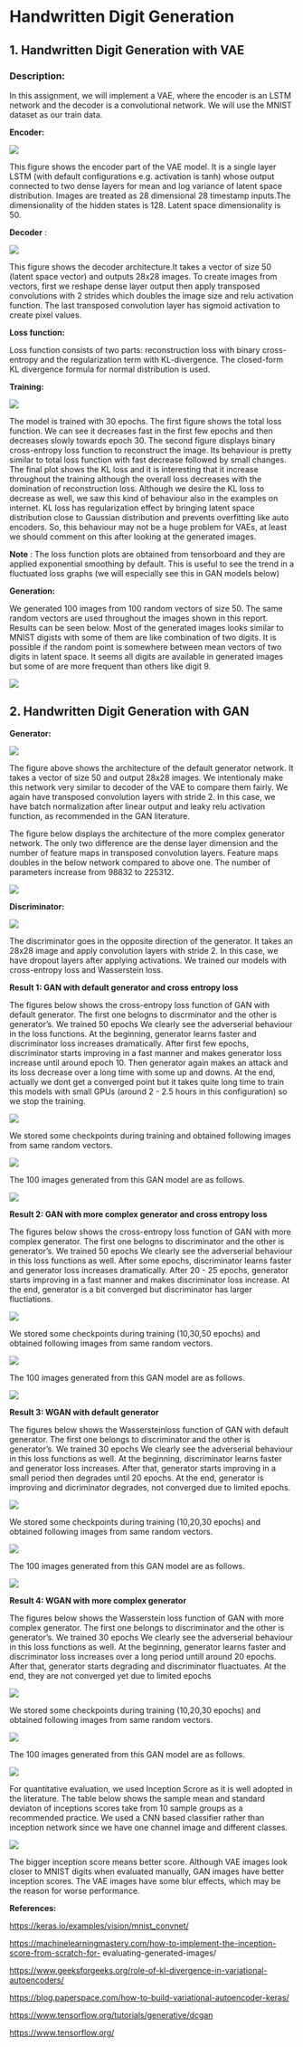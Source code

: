 # Handwritten Digit Generation

## 1. Handwritten Digit Generation with VAE

### Description: 
In this assignment, we will implement a VAE, where the encoder is an LSTM network and the decoder is a convolutional network.
We will use the MNIST dataset as our train data. 

**Encoder:**

![](https://github.com/omerfarukcavass/Handwritten-Digit-Generation/blob/main/images/Ekran%20Resmi%202022-09-18%2022.53.57.png)

This figure shows the encoder part of the VAE model. It is a single layer LSTM (with default
configurations e.g. activation is tanh) whose output connected to two dense layers for mean and log
variance of latent space distribution. Images are treated as 28 dimensional 28 timestamp inputs.The
dimensionality of the hidden states is 128. Latent space dimensionality is 50.

**Decoder** :

![](https://github.com/omerfarukcavass/Handwritten-Digit-Generation/blob/main/images/Ekran%20Resmi%202022-09-18%2022.54.51.png)

This figure shows the decoder architecture.It takes a vector of size 50 (latent space vector) and
outputs 28x28 images. To create images from vectors, first we reshape dense layer output then apply
transposed convolutions with 2 strides which doubles the image size and relu activation function.
The last transposed convolution layer has sigmoid activation to create pixel values.

**Loss function:**

Loss function consists of two parts: reconstruction loss with binary cross-entropy and the
regularization term with KL-divergence. The closed-form KL divergence formula for normal
distribution is used.

**Training:**

![](https://github.com/omerfarukcavass/Handwritten-Digit-Generation/blob/main/images/Ekran%20Resmi%202022-09-18%2022.55.12.png)

The model is trained with 30 epochs. The first figure shows the total loss function. We can see it
decreases fast in the first few epochs and then decreases slowly towards epoch 30. The second figure
displays binary cross-entropy loss function to reconstruct the image. Its behaviour is pretty similar to
total loss function with fast decrease followed by small changes. The final plot shows the KL loss and
it is interesting that it increase throughout the training although the overall loss decreases with the
domination of reconstruction loss. Although we desire the KL loss to decrease as well, we saw this
kind of behaviour also in the examples on internet. KL loss has regularization effect by bringing latent
space distribution close to Gaussian distribution and prevents overfitting like auto encoders. So, this
behaviour may not be a huge problem for VAEs, at least we should comment on this after looking at
the generated images.

**Note** : The loss function plots are obtained from tensorboard and they are applied exponential
smoothing by default. This is useful to see the trend in a fluctuated loss graphs (we will especially see
this in GAN models below)

**Generation:**

We generated 100 images from 100 random vectors of size 50. The same random vectors are used
throughout the images shown in this report. Results can be seen below. Most of the generated
images looks similar to MNIST digists with some of them are like combination of two digits. It is
possible if the random point is somewhere between mean vectors of two digits in latent space. It
seems all digits are available in generated images but some of are more frequent than others like
digit 9.

![](https://github.com/omerfarukcavass/Handwritten-Digit-Generation/blob/main/images/Ekran%20Resmi%202022-09-18%2022.55.35.png)

## 2. Handwritten Digit Generation with GAN

**Generator:**

![](https://github.com/omerfarukcavass/Handwritten-Digit-Generation/blob/main/images/Ekran%20Resmi%202022-09-18%2022.56.12.png)

The figure above shows the architecture of the default generator network. It takes a vector of size
50 and output 28x28 images. We intentionaly make this network very similar to decoder of the VAE
to compare them fairly. We again have transposed convolution layers with stride 2. In this case, we
have batch normalization after linear output and leaky relu activation function, as recommended in
the GAN literature.

The figure below displays the architecture of the more complex generator network. The only two
difference are the dense layer dimension and the number of feature maps in transposed convolution
layers. Feature maps doubles in the below network compared to above one. The number of
parameters increase from 98832 to 225312.

![](https://github.com/omerfarukcavass/Handwritten-Digit-Generation/blob/main/images/Ekran%20Resmi%202022-09-18%2022.56.34.png)

**Discriminator:**

![](https://github.com/omerfarukcavass/Handwritten-Digit-Generation/blob/main/images/Ekran%20Resmi%202022-09-18%2022.56.57.png)

The discriminator goes in the opposite direction of the generator. It takes an 28x28 image and apply
convolution layers with stride 2. In this case, we have dropout layers after applying activations. We
trained our models with cross-entropy loss and Wasserstein loss.


**Result 1: GAN with default generator and cross entropy loss**

The figures below shows the cross-entropy loss function of GAN with default generator. The first one
belogns to discrminator and the other is generator’s. We trained 50 epochs We clearly see the
adverserial behaviour in the loss functions. At the beginning, generator learns faster and
discriminator loss increases dramatically. After first few epochs, discriminator starts improving in a
fast manner and makes generator loss increase until around epoch 10. Then generator again makes
an attack and its loss decrease over a long time with some up and downs. At the end, actually we
dont get a converged point but it takes quite long time to train this models with small GPUs (around
2 - 2.5 hours in this configuration) so we stop the training.

![](https://github.com/omerfarukcavass/Handwritten-Digit-Generation/blob/main/images/Ekran%20Resmi%202022-09-18%2022.57.14.png)

We stored some checkpoints during training and obtained following images from same random
vectors.

![](https://github.com/omerfarukcavass/Handwritten-Digit-Generation/blob/main/images/Ekran%20Resmi%202022-09-18%2022.57.33.png)

The 100 images generated from this GAN model are as follows.

![](https://github.com/omerfarukcavass/Handwritten-Digit-Generation/blob/main/images/Ekran%20Resmi%202022-09-18%2022.57.51.png)

**Result 2: GAN with more complex generator and cross entropy loss**

The figures below shows the cross-entropy loss function of GAN with more complex generator. The
first one belogns to discriminator and the other is generator’s. We trained 50 epochs We clearly see
the adverserial behaviour in this loss functions as well. After some epochs, discriminator learns faster
and generator loss increases dramatically. After 20 - 25 epochs, generator starts improving in a fast
manner and makes discriminator loss increase. At the end, generator is a bit converged but
discriminator has larger fluctiations.

![](https://github.com/omerfarukcavass/Handwritten-Digit-Generation/blob/main/images/Ekran%20Resmi%202022-09-18%2022.58.14.png)

We stored some checkpoints during training (10,30,50 epochs) and obtained following images from
same random vectors.

![](https://github.com/omerfarukcavass/Handwritten-Digit-Generation/blob/main/images/Ekran%20Resmi%202022-09-18%2022.58.25.png)

The 100 images generated from this GAN model are as follows.

![](https://github.com/omerfarukcavass/Handwritten-Digit-Generation/blob/main/images/Ekran%20Resmi%202022-09-18%2022.58.52.png)

**Result 3: WGAN with default generator**

The figures below shows the Wassersteinloss function of GAN with default generator. The first one
belongs to discriminator and the other is generator’s. We trained 30 epochs We clearly see the
adverserial behaviour in this loss functions as well. At the beginning, discriminator learns faster and
generator loss increases. After that, generator starts improving in a small period then degrades until
20 epochs. At the end, generator is improving and dicriminator degrades, not converged due to
limited epochs.

![](https://github.com/omerfarukcavass/Handwritten-Digit-Generation/blob/main/images/Ekran%20Resmi%202022-09-18%2022.59.11.png)

We stored some checkpoints during training (10,20,30 epochs) and obtained following images from
same random vectors.

![](https://github.com/omerfarukcavass/Handwritten-Digit-Generation/blob/main/images/Ekran%20Resmi%202022-09-18%2022.59.24.png)

The 100 images generated from this GAN model are as follows.

![](https://github.com/omerfarukcavass/Handwritten-Digit-Generation/blob/main/images/Ekran%20Resmi%202022-09-18%2023.00.27.png)

**Result 4: WGAN with more complex generator**

The figures below shows the Wasserstein loss function of GAN with more complex generator. The
first one belongs to discriminator and the other is generator’s. We trained 30 epochs We clearly see
the adverserial behaviour in this loss functions as well. At the beginning, generator learns faster and
discriminator loss increases over a long period untill around 20 epochs. After that, generator starts
degrading and discriminator fluactuates. At the end, they are not converged yet due to limited
epochs

![](https://github.com/omerfarukcavass/Handwritten-Digit-Generation/blob/main/images/Ekran%20Resmi%202022-09-18%2023.06.20.png)

We stored some checkpoints during training (10,20,30 epochs) and obtained following images from
same random vectors.

![](https://github.com/omerfarukcavass/Handwritten-Digit-Generation/blob/main/images/Ekran%20Resmi%202022-09-18%2023.06.39.png)

The 100 images generated from this GAN model are as follows.

![](https://github.com/omerfarukcavass/Handwritten-Digit-Generation/blob/main/images/Ekran%20Resmi%202022-09-18%2023.07.00.png)

For quantitative evaluation, we used Inception Scrore as it is well adopted in the literature. The table
below shows the sample mean and standard deviaton of inceptions scores take from 10 sample
groups as a recommended practice. We used a CNN based classifier rather than inception network
since we have one channel image and different classes.

![](https://github.com/omerfarukcavass/Handwritten-Digit-Generation/blob/main/images/Ekran%20Resmi%202022-09-18%2023.07.14.png)

The bigger inception score means better score. Although VAE images look closer to MNIST digits
when evaluated manually, GAN images have better inception scores. The VAE images have some blur
effects, which may be the reason for worse performance.

**References:**

https://keras.io/examples/vision/mnist_convnet/

https://machinelearningmastery.com/how-to-implement-the-inception-score-from-scratch-for-
evaluating-generated-images/

https://www.geeksforgeeks.org/role-of-kl-divergence-in-variational-autoencoders/

https://blog.paperspace.com/how-to-build-variational-autoencoder-keras/

https://www.tensorflow.org/tutorials/generative/dcgan

https://www.tensorflow.org/



